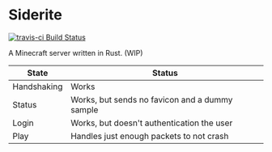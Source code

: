 # Siderite

[![travis-ci Build Status][travis-ci-badge]][travis-ci-page]

A Minecraft server written in Rust. (WIP)

State       | Status
------------|-------
Handshaking | Works
Status      | Works, but sends no favicon and a dummy sample
Login       | Works, but doesn't authentication the user
Play        | Handles just enough packets to not crash

[travis-ci-badge]: https://travis-ci.org/Bond-009/siderite.svg?branch=master
[travis-ci-page]: https://travis-ci.org/Bond-009/siderite
